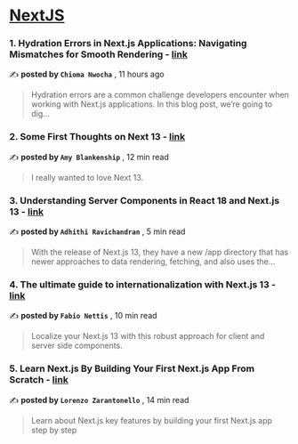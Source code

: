 
<h1><a href=https://medium.com/tag/nextjs/recommended target="_blank" rel="noopener noreferrer">NextJS</a></h1>
<h3>1. Hydration Errors in Next.js Applications: Navigating Mismatches for Smooth Rendering - <a href=https://medium.com/@chiomanwocha/hydration-errors-in-next-js-applications-navigating-mismatches-for-smooth-rendering-39d11df841eb?source=tag_recommended_feed---------0-84----------nextjs----------218f00d9_7582_488a_a7a4_1e5f38048da7------- target="_blank" rel="noopener noreferrer">link</a></h3>

✍️ **posted by `Chioma Nwocha`** <date> , 11 hours ago</date>

<blockquote>Hydration errors are a common challenge developers encounter when working with Next.js applications. In this blog post, we’re going to dig…</blockquote>

<h3>2. Some First Thoughts on Next 13 - <a href=https://medium.com/better-programming/some-first-thoughts-on-next-13-922a6a6c5200?source=tag_recommended_feed---------1-107----------nextjs----------218f00d9_7582_488a_a7a4_1e5f38048da7------- target="_blank" rel="noopener noreferrer">link</a></h3>

✍️ **posted by `Amy Blankenship`** <date> , 12 min read</date>

<blockquote>I really wanted to love Next 13.</blockquote>

<h3>3. Understanding Server Components in React 18 and Next.js 13 - <a href=https://medium.com/@adhithiravi/what-are-server-components-and-client-components-in-react-18-and-next-js-13-6f869c0c66b0?source=tag_recommended_feed---------2-85----------nextjs----------218f00d9_7582_488a_a7a4_1e5f38048da7------- target="_blank" rel="noopener noreferrer">link</a></h3>

✍️ **posted by `Adhithi Ravichandran`** <date> , 5 min read</date>

<blockquote>With the release of Next.js 13, they have a new /app directory that has newer approaches to data rendering, fetching, and also uses the…</blockquote>

<h3>4. The ultimate guide to internationalization with Next.js 13 - <a href=https://medium.com/@nettisfabio/the-ultimate-guide-to-internationalization-with-next-js-13-eb1be3d1a9e2?source=tag_recommended_feed---------3-84----------nextjs----------218f00d9_7582_488a_a7a4_1e5f38048da7------- target="_blank" rel="noopener noreferrer">link</a></h3>

✍️ **posted by `Fabio Nettis`** <date> , 10 min read</date>

<blockquote>Localize your Next.js 13 with this robust approach for client and server side components.</blockquote>

<h3>5. Learn Next.js By Building Your First Next.js App From Scratch - <a href=https://medium.com/gitconnected/learn-next-js-by-building-your-first-next-js-app-from-scratch-8ec7cc93a9cb?source=tag_recommended_feed---------4-107----------nextjs----------218f00d9_7582_488a_a7a4_1e5f38048da7------- target="_blank" rel="noopener noreferrer">link</a></h3>

✍️ **posted by `Lorenzo Zarantonello`** <date> , 14 min read</date>

<blockquote>Learn about Next.js key features by building your first Next.js app step by step</blockquote>

